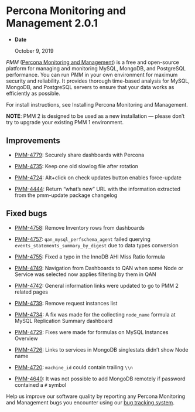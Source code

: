 # Percona Monitoring and Management 2.0.1


* **Date**

    October 9, 2019


*PMM* ([Percona Monitoring and Management](https://www.percona.com/doc/2.x/percona-monitoring-and-management/index.html)) is a free and open-source platform for managing and monitoring MySQL, MongoDB, and PostgreSQL performance. You can run *PMM* in your own environment for maximum security and reliability. It provides thorough time-based analysis for MySQL, MongoDB, and PostgreSQL servers to ensure that your data works as efficiently as possible.

For install instructions, see Installing Percona Monitoring and Management.

**NOTE**: PMM 2
is designed to be used as a new installation — please don’t try to upgrade
your existing PMM 1 environment.

## Improvements


* [PMM-4779](https://jira.percona.com/browse/PMM-4779): Securely share dashboards with Percona


* [PMM-4735](https://jira.percona.com/browse/PMM-4735): Keep one old slowlog file after rotation


* [PMM-4724](https://jira.percona.com/browse/PMM-4724): Alt+click on check updates button enables force-update


* [PMM-4444](https://jira.percona.com/browse/PMM-4444): Return “what’s new” URL with the information extracted from
the pmm-update package changelog

## Fixed bugs


* [PMM-4758](https://jira.percona.com/browse/PMM-4758): Remove Inventory rows from dashboards


* [PMM-4757](https://jira.percona.com/browse/PMM-4757): `qan_mysql_perfschema_agent` failed querying
`events_statements_summary_by_digest` due to data types conversion


* [PMM-4755](https://jira.percona.com/browse/PMM-4755): Fixed a typo in the InnoDB AHI Miss Ratio formula


* [PMM-4749](https://jira.percona.com/browse/PMM-4749): Navigation from Dashboards to QAN when some Node or Service
was selected now applies filtering by them in QAN


* [PMM-4742](https://jira.percona.com/browse/PMM-4742): General information links were updated to go to PMM 2 related
pages


* [PMM-4739](https://jira.percona.com/browse/PMM-4739): Remove request instances list


* [PMM-4734](https://jira.percona.com/browse/PMM-4734): A fix was made for the collecting `node_name` formula at
MySQL Replication Summary dashboard


* [PMM-4729](https://jira.percona.com/browse/PMM-4729): Fixes were made for formulas on MySQL Instances Overview


* [PMM-4726](https://jira.percona.com/browse/PMM-4726): Links to services in MongoDB singlestats didn’t show Node name


* [PMM-4720](https://jira.percona.com/browse/PMM-4720): `machine_id` could contain trailing `\\n`


* [PMM-4640](https://jira.percona.com/browse/PMM-4640): It was not possible to add MongoDB remotely if password
contained a `#` symbol

Help us improve our software quality by reporting any Percona Monitoring and Management bugs you encounter using our [bug tracking system](https://jira.percona.com/secure/Dashboard.jspa).
